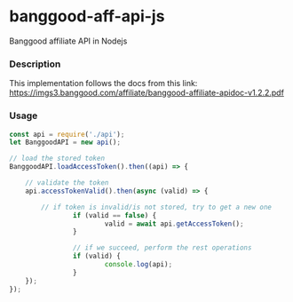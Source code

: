 # banggood-aff-api-js
Banggood affiliate API in Nodejs

### Description
This implementation follows the docs from this link: https://imgs3.banggood.com/affiliate/banggood-affiliate-apidoc-v1.2.2.pdf

### Usage
```js
const api = require('./api');
let BanggoodAPI = new api();

// load the stored token
BanggoodAPI.loadAccessToken().then((api) => {

    // validate the token
    api.accessTokenValid().then(async (valid) => {

        // if token is invalid/is not stored, try to get a new one
                if (valid == false) {
                        valid = await api.getAccessToken();
                }

                // if we succeed, perform the rest operations
                if (valid) {
                        console.log(api);
                }
    });
});
```
